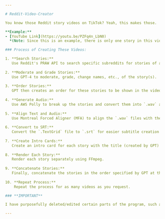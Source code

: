 ```yaml
---

# Reddit-Video-Creator

You know those Reddit story videos on TikTok? Yeah, this makes those.

**Example:**
- [YouTube Link](https://youtu.be/PZFq4n_LbN0)  
  *(Note: Since this is an example, there is only one story in this video.)*

### Process of Creating These Videos:

1. **Search Stories:**  
   Use Reddit's PRAW API to search specific subreddits for stories of a specific length.
   
2. **Moderate and Grade Stories:**  
   Use GPT-4 to moderate, grade, change names, etc., of the story(s).
   
3. **Order Stories:**  
   GPT then creates an order for these stories to be shown in the video, prioritizing the better stories first.
   
4. **Generate Audio:**  
   Use AWS Polly to break up the stories and convert them into `.wav` audio files.
   
5. **Align Text and Audio:**  
   Use Montreal Forced Aligner (MFA) to align the `.wav` files with the `.txt` file, creating a `.TextGrid` file.
   
6. **Convert to SRT:**  
   Convert the `.TextGrid` file to `.srt` for easier subtitle creation with FFmpeg.
   
7. **Create Intro Cards:**  
   Create an intro card for each story with the title (created by GPT) and use it at the start of the video.
   
8. **Render Each Story:**  
   Render each story separately using FFmpeg.
   
9. **Concatenate Stories:**  
   Finally, concatenate the stories in the order specified by GPT at the start of the process.
   
10. **Repeat Process:**  
    Repeat the process for as many videos as you request.

### **IMPORTANT**

I have purposefully deleted/edited certain parts of the program, such as GPT prompts, to reduce the likelihood of people just downloading and running the program to make videos. All the core content/logic remains intact. This is to prevent widespread misuse of the program.

--- 
```

